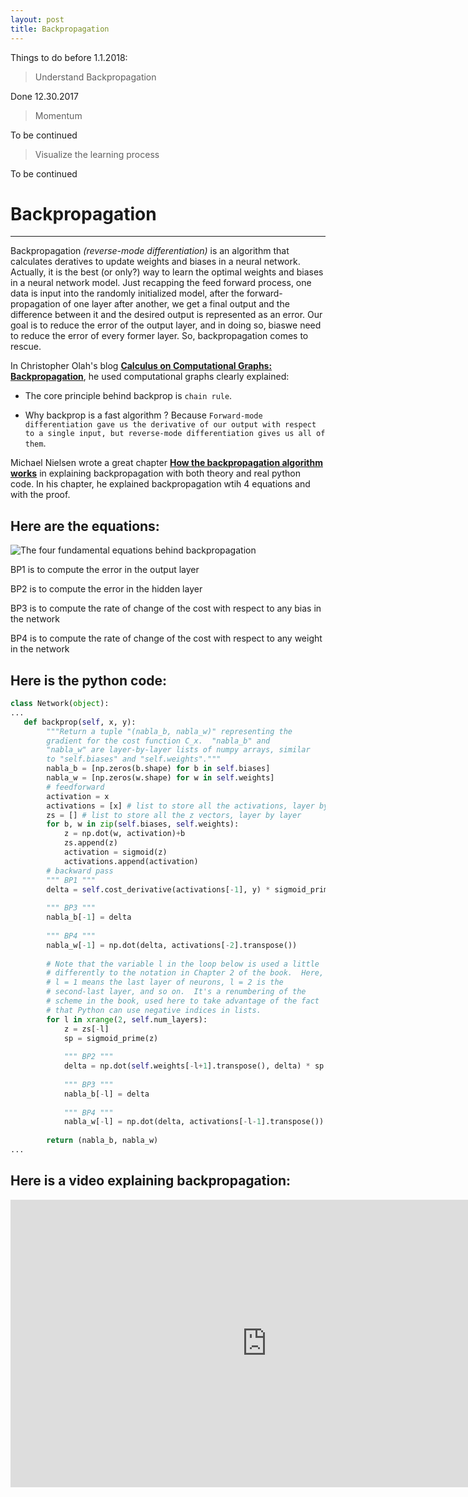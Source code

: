 ```yaml
---
layout: post
title: Backpropagation
---
```


Things to do before 1.1.2018:

> Understand Backpropagation

Done 12.30.2017

> Momentum

To be continued

> Visualize the learning process

To be continued

# Backpropagation
---
Backpropagation _(reverse-mode differentiation)_ is an algorithm that calculates deratives to update weights and biases in a neural network. Actually, it is the best (or only?) way to learn the optimal weights and biases in a neural network model. Just recapping the feed forward process, one data is input into the randomly initialized model, after the forward-propagation of one layer after another, we get a final output and the difference between it and the desired output is represented as an error. Our goal is to reduce the error of the output layer, and in doing so, biaswe need to reduce the error of every former layer. So, backpropagation comes to rescue.

In Christopher Olah's blog [**Calculus on Computational Graphs: Backpropagation**](https://colah.github.io/posts/2015-08-Backprop/), he used computational graphs clearly explained: 

* The core principle behind backprop is `chain rule`.

* Why backprop is a fast algorithm ? Because `Forward-mode differentiation gave us the derivative of our output with respect to a single input, but reverse-mode differentiation gives us all of them`.

Michael Nielsen wrote a great chapter [**How the backpropagation algorithm works**](http://neuralnetworksanddeeplearning.com/chap2.html) in explaining backpropagation with both theory and real python code. In his chapter, he explained backpropagation wtih 4 equations and with the proof.

Here are the equations:
---
![The four fundamental equations behind backpropagation](http://neuralnetworksanddeeplearning.com/images/tikz21.png)

BP1 is to compute the error in the output layer

BP2 is to compute the error in the hidden layer

BP3 is to compute the rate of change of the cost with respect to any bias in the network

BP4 is to compute the rate of change of the cost with respect to any weight in the network

Here is the python code:
---
```python
class Network(object):
...
   def backprop(self, x, y):
        """Return a tuple "(nabla_b, nabla_w)" representing the
        gradient for the cost function C_x.  "nabla_b" and
        "nabla_w" are layer-by-layer lists of numpy arrays, similar
        to "self.biases" and "self.weights"."""
        nabla_b = [np.zeros(b.shape) for b in self.biases]
        nabla_w = [np.zeros(w.shape) for w in self.weights]
        # feedforward
        activation = x
        activations = [x] # list to store all the activations, layer by layer
        zs = [] # list to store all the z vectors, layer by layer
        for b, w in zip(self.biases, self.weights):
            z = np.dot(w, activation)+b
            zs.append(z)
            activation = sigmoid(z)
            activations.append(activation)
        # backward pass
        """ BP1 """
        delta = self.cost_derivative(activations[-1], y) * sigmoid_prime(zs[-1])
        
        """ BP3 """
        nabla_b[-1] = delta
        
        """ BP4 """
        nabla_w[-1] = np.dot(delta, activations[-2].transpose())
        
        # Note that the variable l in the loop below is used a little
        # differently to the notation in Chapter 2 of the book.  Here,
        # l = 1 means the last layer of neurons, l = 2 is the
        # second-last layer, and so on.  It's a renumbering of the
        # scheme in the book, used here to take advantage of the fact
        # that Python can use negative indices in lists.
        for l in xrange(2, self.num_layers):
            z = zs[-l]
            sp = sigmoid_prime(z)
            
            """ BP2 """
            delta = np.dot(self.weights[-l+1].transpose(), delta) * sp
            
            """ BP3 """
            nabla_b[-l] = delta
            
            """ BP4 """
            nabla_w[-l] = np.dot(delta, activations[-l-1].transpose())
            
        return (nabla_b, nabla_w)
...
```
Here is a video explaining backpropagation:
---
<div align="center"><iframe width="820" height="460" src="https://www.youtube.com/embed/tIeHLnjs5U8" frameborder="0" gesture="media" allow="encrypted-media" allowfullscreen></iframe></div>
